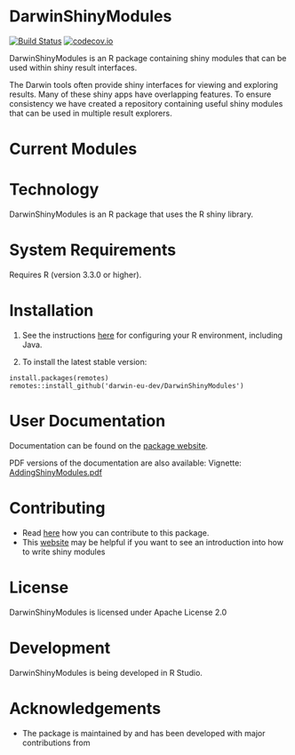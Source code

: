 DarwinShinyModules
=================

[![Build Status](https://github.com/darwin-eu-dev/DarwinShinyModules/workflows/R-CMD-check/badge.svg)](https://github.com/darwin-eu-dev/DarwinShinyModules/actions?query=workflow%3AR-CMD-check)
[![codecov.io](https://codecov.io/github/darwin-eu-dev/DarwinShinyModules/coverage.svg?branch=main)](https://codecov.io/github/darwin-eu-dev/DarwinShinyModules?branch=main)

DarwinShinyModules is an R package containing shiny modules that can be used within shiny result interfaces.

The Darwin tools often provide shiny interfaces for viewing and exploring results.  Many of these shiny apps have overlapping features. To ensure consistency we have created a repository containing useful shiny modules that can be used in multiple result explorers.

Current Modules
========


Technology
==========
  DarwinShinyModules is an R package that uses the R shiny library.

System Requirements
===================
  Requires R (version 3.3.0 or higher).

Installation
============

1. See the instructions [here](https://ohdsi.github.io/Hades/rSetup.html) for configuring your R environment, including Java.

2. To install the latest stable version:

  ```
install.packages(remotes)
remotes::install_github('darwin-eu-dev/DarwinShinyModules')
```

User Documentation
==================
  Documentation can be found on the [package website](https://ohdsi.github.io/DarwinShinyModules/).

PDF versions of the documentation are also available:
Vignette: [AddingShinyModules.pdf](https://github.com/darwin-eu-dev/DarwinShinyModules/blob/main/inst/doc/AddingShinyModules.pdf)


Contributing
============
* Read [here](https://ohdsi.github.io/Hades/contribute.html) how you can contribute to this package.
* This [website](https://mastering-shiny.org/scaling-modules.html) may be helpful if you want to see an introduction into how to write shiny modules

License
=======
  DarwinShinyModules is licensed under Apache License 2.0

Development
===========
  DarwinShinyModules is being developed in R Studio.


# Acknowledgements

- The package is maintained by <add> and has been developed with major contributions from <add>
